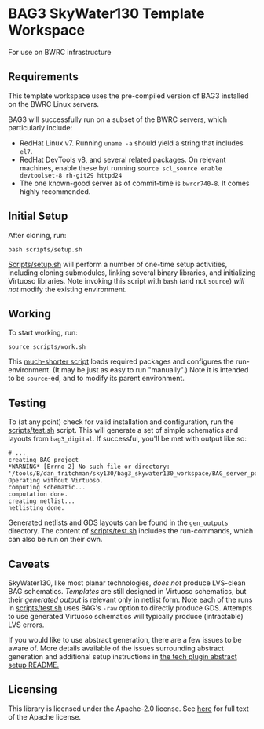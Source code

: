 # BAG3 SkyWater130 Template Workspace 

For use on BWRC infrastructure 


## Requirements 

This template workspace uses the pre-compiled version of BAG3 installed on the BWRC Linux servers. 

BAG3 will successfully run on a subset of the BWRC servers, which particularly include: 

* RedHat Linux v7. Running `uname -a` should yield a string that includes `el7`. 
* RedHat DevTools v8, and several related packages. On relevant machines, enable these byt running `source scl_source enable devtoolset-8 rh-git29 httpd24`
* The one known-good server as of commit-time is `bwrcr740-8`. It comes highly recommended. 


## Initial Setup 

After cloning, run: 

```
bash scripts/setup.sh
```

[Scripts/setup.sh](scripts/setup.sh) will perform a number of one-time setup activities, including cloning submodules, linking several binary libraries, 
and initializing Virtuoso libraries. Note invoking this script with `bash` (and not `source`) *will not* modify the existing environment. 

## Working 

To start working, run:

```
source scripts/work.sh
```

This [much-shorter script](scripts/work.sh) loads required packages and configures the run-environment. 
(It may be just as easy to run "manually".) 
Note it is intended to be `source`-ed, and to modify its parent environment. 


## Testing 

To (at any point) check for valid installation and configuration, run the [scripts/test.sh](scripts/test.sh) script. 
This will generate a set of simple schematics and layouts from `bag3_digital`. 
If successful,  you'll be met with output like so: 

```
# ... 
creating BAG project
*WARNING* [Errno 2] No such file or directory: '/tools/B/dan_fritchman/sky130/bag3_skywater130_workspace/BAG_server_port.txt'.  Operating without Virtuoso.
computing schematic...
computation done.
creating netlist...
netlisting done.
```

Generated netlists and GDS layouts can be found in the `gen_outputs` directory. 
The content of [scripts/test.sh](scripts/test.sh) includes the run-commands, which can also be run on their own. 


## Caveats 

SkyWater130, like most planar technologies, *does not* produce LVS-clean BAG schematics. 
*Templates* are still designed in Virtuoso schematics, but their *generated output* is relevant only in netlist form. 
Note each of the runs in [scripts/test.sh](scripts/test.sh) uses BAG's `-raw` option to directly produce GDS. 
Attempts to use generated Virtuoso schematics will typically produce (intractable) LVS errors. 

If you would like to use abstract generation, there are a few issues to be aware of. More details available of the issues surrounding abstract generation and additional setup instructions in [the tech plugin abstract setup README.](skywater130/abstract_setup/README.md)

## Licensing

This library is licensed under the Apache-2.0 license.  See [here](LICENSE) for full text of the
Apache license.


